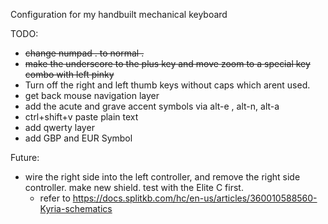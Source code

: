 Configuration for my handbuilt mechanical keyboard

TODO: 
- ~~change numpad . to normal .~~
- ~~make the underscore to the plus key and move zoom to a special key combo with left pinky~~
- Turn off the right and left thumb keys without caps which arent used.
- get back mouse navigation layer
- add the acute and grave accent symbols via alt-e , alt-n, alt-a
- ctrl+shift+v paste plain text
- add qwerty layer
- add GBP and EUR Symbol

Future: 

- wire the right side into the left controller,  and remove the right side controller. make new shield. test with the Elite C first. 
  - refer to https://docs.splitkb.com/hc/en-us/articles/360010588560-Kyria-schematics

